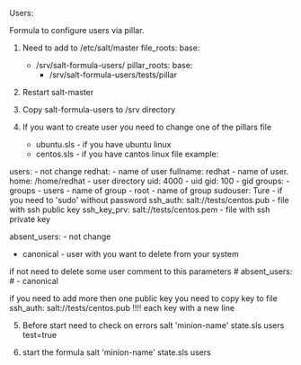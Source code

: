  Users:

Formula to configure users via pillar.

1. Need to add to /etc/salt/master
    file_roots:
       base:
	 - /srv/salt-formula-users/
    pillar_roots:
	base:
         - /srv/salt-formula-users/tests/pillar

2. Restart salt-master
3. Copy salt-formula-users to /srv directory
4. If you want to create user you need to change one of the pillars file
    - ubuntu.sls - if you have ubuntu linux
    - centos.sls - if you have cantos linux
file example:

users:   				- not change
  redhat:				- name of user 
    fullname: redhat			- name of user.
    home: /home/redhat			- user directory
    uid: 4000				- uid 
    gid: 100				- gid
    groups:				- groups
      - users				- name of group
      - root				- name of group 
    sudouser: Ture			- if you need to 'sudo' without password
    ssh_auth: salt://tests/centos.pub	- file with ssh public key
    ssh_key_prv: salt://tests/centos.pem - file with ssh private key 

absent_users:				- not change
  - canonical				- user with you want to delete from your system

if not need to delete some user comment to this parameters
    # absent_users:
    #  - canonical

if you need to add more then one public key you need to copy key to file
ssh_auth: salt://tests/centos.pub 
!!!! each key with a new line

5. Before start need to check on errors 
    salt 'minion-name' state.sls users test=true

6. start the formula 
    salt 'minion-name' state.sls users
